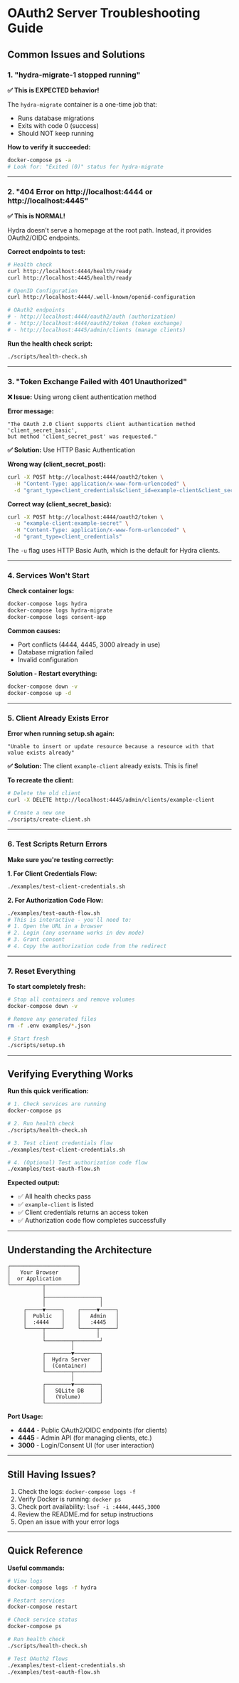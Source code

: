# OAuth2 Server Troubleshooting Guide

## Common Issues and Solutions

### 1. "hydra-migrate-1 stopped running"

**✅ This is EXPECTED behavior!**

The `hydra-migrate` container is a one-time job that:
- Runs database migrations
- Exits with code 0 (success)
- Should NOT keep running

**How to verify it succeeded:**
```bash
docker-compose ps -a
# Look for: "Exited (0)" status for hydra-migrate
```

---

### 2. "404 Error on http://localhost:4444 or http://localhost:4445"

**✅ This is NORMAL!**

Hydra doesn't serve a homepage at the root path. Instead, it provides OAuth2/OIDC endpoints.

**Correct endpoints to test:**
```bash
# Health check
curl http://localhost:4444/health/ready
curl http://localhost:4445/health/ready

# OpenID Configuration
curl http://localhost:4444/.well-known/openid-configuration

# OAuth2 endpoints
# - http://localhost:4444/oauth2/auth (authorization)
# - http://localhost:4444/oauth2/token (token exchange)
# - http://localhost:4445/admin/clients (manage clients)
```

**Run the health check script:**
```bash
./scripts/health-check.sh
```

---

### 3. "Token Exchange Failed with 401 Unauthorized"

**❌ Issue:** Using wrong client authentication method

**Error message:**
```
"The OAuth 2.0 Client supports client authentication method 'client_secret_basic', 
but method 'client_secret_post' was requested."
```

**✅ Solution:** Use HTTP Basic Authentication

**Wrong way (client_secret_post):**
```bash
curl -X POST http://localhost:4444/oauth2/token \
  -H "Content-Type: application/x-www-form-urlencoded" \
  -d "grant_type=client_credentials&client_id=example-client&client_secret=example-secret"
```

**Correct way (client_secret_basic):**
```bash
curl -X POST http://localhost:4444/oauth2/token \
  -u "example-client:example-secret" \
  -H "Content-Type: application/x-www-form-urlencoded" \
  -d "grant_type=client_credentials"
```

The `-u` flag uses HTTP Basic Auth, which is the default for Hydra clients.

---

### 4. Services Won't Start

**Check container logs:**
```bash
docker-compose logs hydra
docker-compose logs hydra-migrate
docker-compose logs consent-app
```

**Common causes:**
- Port conflicts (4444, 4445, 3000 already in use)
- Database migration failed
- Invalid configuration

**Solution - Restart everything:**
```bash
docker-compose down -v
docker-compose up -d
```

---

### 5. Client Already Exists Error

**Error when running setup.sh again:**
```
"Unable to insert or update resource because a resource with that value exists already"
```

**✅ Solution:** The client `example-client` already exists. This is fine!

**To recreate the client:**
```bash
# Delete the old client
curl -X DELETE http://localhost:4445/admin/clients/example-client

# Create a new one
./scripts/create-client.sh
```

---

### 6. Test Scripts Return Errors

**Make sure you're testing correctly:**

**1. For Client Credentials Flow:**
```bash
./examples/test-client-credentials.sh
```

**2. For Authorization Code Flow:**
```bash
./examples/test-oauth-flow.sh
# This is interactive - you'll need to:
# 1. Open the URL in a browser
# 2. Login (any username works in dev mode)
# 3. Grant consent
# 4. Copy the authorization code from the redirect
```

---

### 7. Reset Everything

**To start completely fresh:**

```bash
# Stop all containers and remove volumes
docker-compose down -v

# Remove any generated files
rm -f .env examples/*.json

# Start fresh
./scripts/setup.sh
```

---

## Verifying Everything Works

**Run this quick verification:**

```bash
# 1. Check services are running
docker-compose ps

# 2. Run health check
./scripts/health-check.sh

# 3. Test client credentials flow
./examples/test-client-credentials.sh

# 4. (Optional) Test authorization code flow
./examples/test-oauth-flow.sh
```

**Expected output:**
- ✅ All health checks pass
- ✅ `example-client` is listed
- ✅ Client credentials returns an access token
- ✅ Authorization code flow completes successfully

---

## Understanding the Architecture

```
┌─────────────────────┐
│   Your Browser      │
│  or Application     │
└──────────┬──────────┘
           │
           ├─────────────────┐
           │                 │
     ┌─────▼─────┐    ┌─────▼─────┐
     │  Public   │    │   Admin   │
     │  :4444    │    │   :4445   │
     └─────┬─────┘    └─────┬─────┘
           │                │
           └────────┬────────┘
                    │
           ┌────────▼────────┐
           │  Hydra Server   │
           │  (Container)    │
           └────────┬────────┘
                    │
           ┌────────▼────────┐
           │   SQLite DB     │
           │   (Volume)      │
           └─────────────────┘
```

**Port Usage:**
- **4444** - Public OAuth2/OIDC endpoints (for clients)
- **4445** - Admin API (for managing clients, etc.)
- **3000** - Login/Consent UI (for user interaction)

---

## Still Having Issues?

1. Check the logs: `docker-compose logs -f`
2. Verify Docker is running: `docker ps`
3. Check port availability: `lsof -i :4444,4445,3000`
4. Review the README.md for setup instructions
5. Open an issue with your error logs

---

## Quick Reference

**Useful commands:**
```bash
# View logs
docker-compose logs -f hydra

# Restart services
docker-compose restart

# Check service status
docker-compose ps

# Run health check
./scripts/health-check.sh

# Test OAuth2 flows
./examples/test-client-credentials.sh
./examples/test-oauth-flow.sh
```